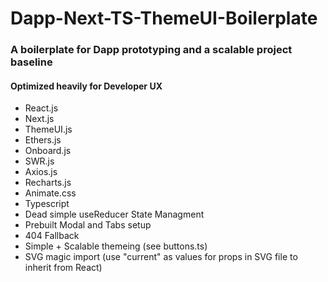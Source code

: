# Dapp-Next-TS-ThemeUI-Boilerplate
### A boilerplate for Dapp prototyping and a scalable project baseline

#### Optimized heavily for Developer UX 
- React.js
- Next.js
- ThemeUI.js
- Ethers.js
- Onboard.js
- SWR.js
- Axios.js
- Recharts.js
- Animate.css
- Typescript
- Dead simple useReducer State Managment
- Prebuilt Modal and Tabs setup
- 404 Fallback
- Simple + Scalable themeing (see buttons.ts)
- SVG magic import (use "current" as values for props in SVG file to inherit from React)

